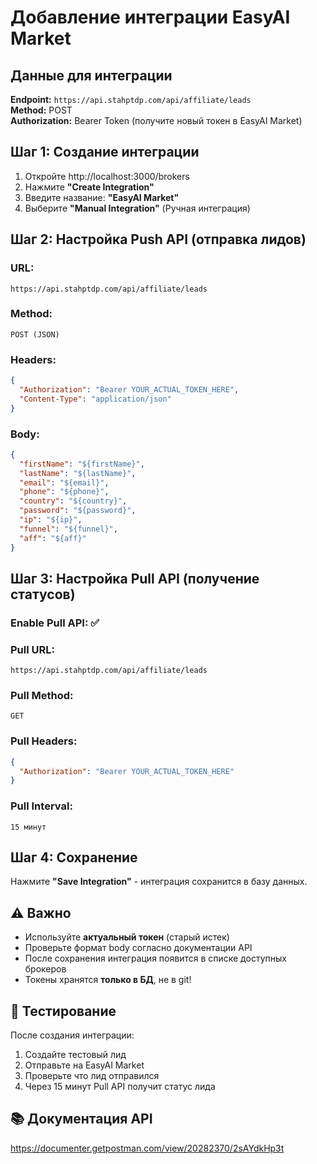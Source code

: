 # Добавление интеграции EasyAI Market

## Данные для интеграции

**Endpoint:** `https://api.stahptdp.com/api/affiliate/leads`  
**Method:** POST  
**Authorization:** Bearer Token (получите новый токен в EasyAI Market)

## Шаг 1: Создание интеграции

1. Откройте http://localhost:3000/brokers
2. Нажмите **"Create Integration"**
3. Введите название: **"EasyAI Market"**
4. Выберите **"Manual Integration"** (Ручная интеграция)

## Шаг 2: Настройка Push API (отправка лидов)

### URL:
```
https://api.stahptdp.com/api/affiliate/leads
```

### Method:
```
POST (JSON)
```

### Headers:
```json
{
  "Authorization": "Bearer YOUR_ACTUAL_TOKEN_HERE",
  "Content-Type": "application/json"
}
```

### Body:
```json
{
  "firstName": "${firstName}",
  "lastName": "${lastName}",
  "email": "${email}",
  "phone": "${phone}",
  "country": "${country}",
  "password": "${password}",
  "ip": "${ip}",
  "funnel": "${funnel}",
  "aff": "${aff}"
}
```

## Шаг 3: Настройка Pull API (получение статусов)

### Enable Pull API: ✅

### Pull URL:
```
https://api.stahptdp.com/api/affiliate/leads
```

### Pull Method:
```
GET
```

### Pull Headers:
```json
{
  "Authorization": "Bearer YOUR_ACTUAL_TOKEN_HERE"
}
```

### Pull Interval:
```
15 минут
```

## Шаг 4: Сохранение

Нажмите **"Save Integration"** - интеграция сохранится в базу данных.

## ⚠️ Важно

- Используйте **актуальный токен** (старый истек)
- Проверьте формат body согласно документации API
- После сохранения интеграция появится в списке доступных брокеров
- Токены хранятся **только в БД**, не в git!

## 🧪 Тестирование

После создания интеграции:
1. Создайте тестовый лид
2. Отправьте на EasyAI Market
3. Проверьте что лид отправился
4. Через 15 минут Pull API получит статус лида

## 📚 Документация API

https://documenter.getpostman.com/view/20282370/2sAYdkHp3t

